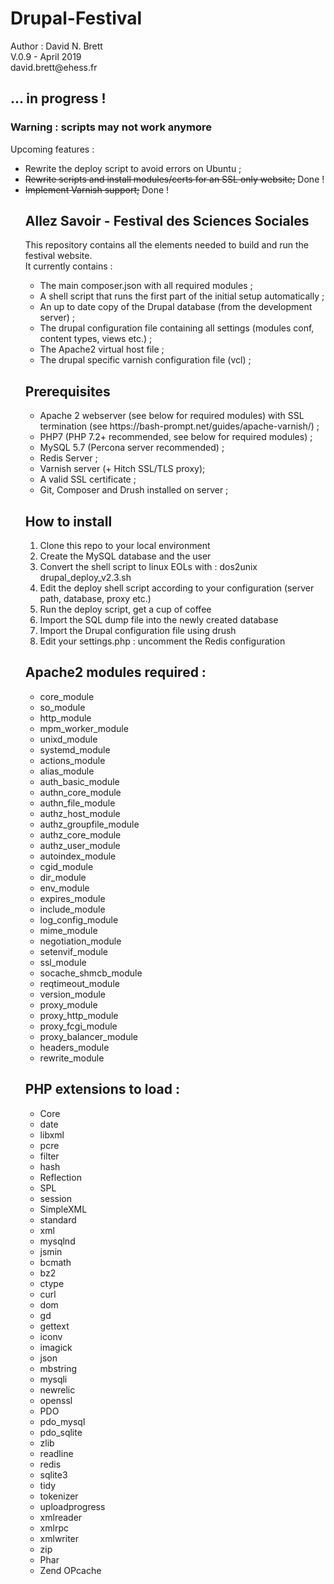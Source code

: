 # Drupal-Festival

<p>Author : David N. Brett<br/>
V.0.9 - April 2019<br/>
david.brett@ehess.fr</p>


<h2>... in progress !</h2>
<h3>Warning : scripts may not work anymore</h3>

<p>Upcoming features :</p>
<ul><li>Rewrite the deploy script to avoid errors on Ubuntu ;</li>
<li><s>Rewrite scripts and install modules/certs for an SSL only website;</s>  Done !</li>
<li><s>Implement Varnish support;</s>  Done !</li>

<h2>Allez Savoir - Festival des Sciences Sociales</h2>

<p>This repository contains all the elements needed to build and run the festival website.<br/>It currently contains :</p>
<ul><li>The main composer.json with all required modules ;</li>
<li>A shell script that runs the first part of the initial setup automatically ;</li>
<li>An up to date copy of the Drupal database (from the development server) ;</li>
<li>The drupal configuration file containing all settings (modules conf, content types, views etc.) ;</li>
<li>The Apache2 virtual host file ;</li>
<li>The drupal specific varnish configuration file (vcl) ;</li></ul>    
    
<h2>Prerequisites</h2>     

<ul><li>Apache 2 webserver (see below for required modules) with SSL termination (see https://bash-prompt.net/guides/apache-varnish/) ;</li>
<li>PHP7 (PHP 7.2+ recommended, see below for required modules) ;</li>
<li>MySQL 5.7 (Percona server recommended) ;</li>
<li>Redis Server ;</li>  
<li>Varnish server (+ Hitch SSL/TLS proxy);</li>    
<li>A valid SSL certificate ;</li>
<li>Git, Composer and Drush installed on server ;</li></ul>
    
<h2>How to install</h2>    

<ol><li>Clone this repo to your local environment</li>
<li>Create the MySQL database and the user</li>     
<li>Convert the shell script to linux EOLs with : dos2unix drupal_deploy_v2.3.sh</li>
<li>Edit the deploy shell script according to your configuration (server path, database, proxy etc.)</li>
<li>Run the deploy script, get a cup of coffee</li>   
<li>Import the SQL dump file into the newly created database</li>  
<li>Import the Drupal configuration file using drush</li>
<li>Edit your settings.php : uncomment the Redis configuration</li></ol>
    

<h2>Apache2 modules required :</h2>

<ul><li>core_module</li>
<li>so_module</li>
<li>http_module</li>
<li>mpm_worker_module</li>
<li>unixd_module</li>
<li>systemd_module</li>
<li>actions_module</li>
<li>alias_module</li>
<li>auth_basic_module</li>
<li>authn_core_module</li>
<li>authn_file_module</li>
<li>authz_host_module</li>
<li>authz_groupfile_module</li>
<li>authz_core_module</li>
<li>authz_user_module</li>
<li>autoindex_module</li>
<li>cgid_module</li>
<li>dir_module</li>
<li>env_module</li>
<li>expires_module</li>
<li>include_module</li>
<li>log_config_module</li>
<li>mime_module</li>
<li>negotiation_module</li>
<li>setenvif_module</li>
<li>ssl_module</li>
<li>socache_shmcb_module</li>
<li>reqtimeout_module</li>
<li>version_module</li>
<li>proxy_module</li>
<li>proxy_http_module</li>
<li>proxy_fcgi_module</li>
<li>proxy_balancer_module</li>
<li>headers_module</li>
<li>rewrite_module</li></ul>

<h2>PHP extensions to load :</h2>

<ul><li>Core</li>
<li>date</li>
<li>libxml</li>
<li>pcre</li>
<li>filter</li>
<li>hash</li>
<li>Reflection</li>
<li>SPL</li>
<li>session</li>
<li>SimpleXML</li>
<li>standard</li>
<li>xml</li>
<li>mysqlnd</li>
<li>jsmin</li>
<li>bcmath</li>
<li>bz2</li>
<li>ctype</li>
<li>curl</li>
<li>dom</li>
<li>gd</li>
<li>gettext</li>
<li>iconv</li>
<li>imagick</li>
<li>json</li>
<li>mbstring</li>
<li>mysqli</li>
<li>newrelic</li>
<li>openssl</li>
<li>PDO</li>
<li>pdo_mysql</li>
<li>pdo_sqlite</li>
<li>zlib</li>
<li>readline</li>
<li>redis</li>
<li>sqlite3</li>
<li>tidy</li>
<li>tokenizer</li>
<li>uploadprogress</li>
<li>xmlreader</li>
<li>xmlrpc</li>
<li>xmlwriter</li>
<li>zip</li>
<li>Phar</li>
<li>Zend OPcache</li></ul>